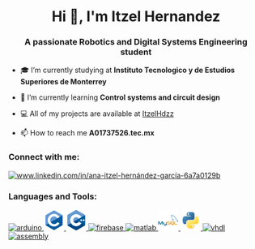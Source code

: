 <h1 align="center">Hi 👋, I'm Itzel Hernandez</h1>
<h3 align="center">A passionate Robotics and Digital Systems Engineering student</h3>

- 🎓 I’m currently studying at **Instituto Tecnologico y de Estudios Superiores de Monterrey**

- 🌱 I’m currently learning **Control systems and circuit design**

- 💻 All of my projects are available at [ItzelHdzz](ItzelHdzz)

- 📫 How to reach me **A01737526.tec.mx**

<h3 align="left">Connect with me:</h3>
<p align="left">
<a href="https://linkedin.com/in/na itzel hernández garcía" target="blank"><img align="center" src="https://raw.githubusercontent.com/rahuldkjain/github-profile-readme-generator/master/src/images/icons/Social/linked-in-alt.svg" alt="www.linkedin.com/in/ana-itzel-hernández-garcía-6a7a0129b" height="30" width="40" /></a>
</p>

<h3 align="left">Languages and Tools:</h3>
<p align="left"> 
  <a href="https://www.arduino.cc/" target="_blank" rel="noreferrer"> 
    <img src="https://cdn.worldvectorlogo.com/logos/arduino-1.svg" alt="arduino" width="40" height="40"/> 
  </a> 
  <a href="https://www.cprogramming.com/" target="_blank" rel="noreferrer"> 
    <img src="https://raw.githubusercontent.com/devicons/devicon/master/icons/c/c-original.svg" alt="c" width="40" height="40"/> 
  </a> 
  <a href="https://www.w3schools.com/cpp/" target="_blank" rel="noreferrer"> 
    <img src="https://raw.githubusercontent.com/devicons/devicon/master/icons/cplusplus/cplusplus-original.svg" alt="cplusplus" width="40" height="40"/> 
  </a> 
  <a href="https://firebase.google.com/" target="_blank" rel="noreferrer"> 
    <img src="https://www.vectorlogo.zone/logos/firebase/firebase-icon.svg" alt="firebase" width="40" height="40"/> 
  </a> 
  <a href="https://www.mathworks.com/" target="_blank" rel="noreferrer"> 
    <img src="https://upload.wikimedia.org/wikipedia/commons/2/21/Matlab_Logo.png" alt="matlab" width="40" height="40"/> 
  </a> 
  <a href="https://www.mysql.com/" target="_blank" rel="noreferrer"> 
    <img src="https://raw.githubusercontent.com/devicons/devicon/master/icons/mysql/mysql-original-wordmark.svg" alt="mysql" width="40" height="40"/> 
  </a> 
  <a href="https://www.python.org" target="_blank" rel="noreferrer"> 
    <img src="https://raw.githubusercontent.com/devicons/devicon/master/icons/python/python-original.svg" alt="python" width="40" height="40"/> 
  </a> 
  <a href="https://www.vhdl.org/" target="_blank" rel="noreferrer"> 
    <img src="https://upload.wikimedia.org/wikipedia/commons/3/3f/VHDL_logo.svg" alt="vhdl" width="40" height="40"/> 
  </a>
  <a href="#" target="_blank" rel="noreferrer"> 
    <img src="https://upload.wikimedia.org/wikipedia/commons/3/3b/Assembly_language_logo.png" alt="assembly" width="40" height="40"/> 
  </a>
</p>

